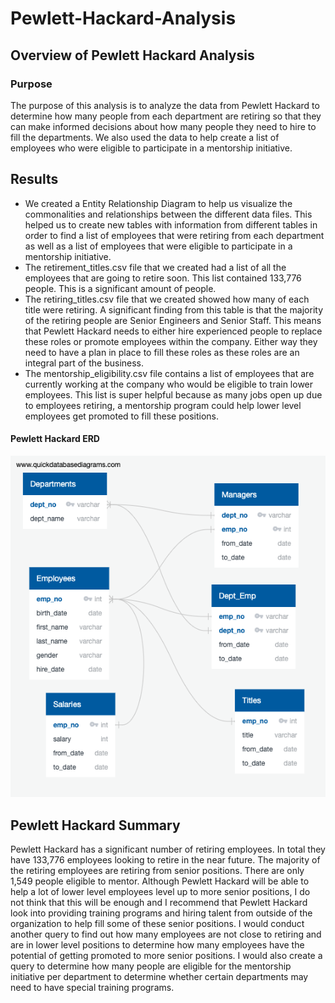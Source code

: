 # Pewlett-Hackard-Analysis

## Overview of Pewlett Hackard Analysis

### Purpose
The purpose of this analysis is to analyze the data from Pewlett Hackard to determine how many people from each department are retiring so that they can make informed decisions about how many people they need to hire to fill the departments. We also used the data to help create a list of employees who were eligible to participate in a mentorship initiative.

## Results
* We created a Entity Relationship Diagram to help us visualize the commonalities and relationships between the different data files. This helped us to create new tables with information from different tables in order to find a list of employees that were retiring from each department as well as a list of employees that were eligible to participate in a mentorship initiative. 
* The retirement_titles.csv file that we created had a list of all the employees that are going to retire soon. This list contained 133,776 people. This is a significant amount of people. 
* The retiring_titles.csv file that we created showed how many of each title were retiring. A significant finding from this table is that the majority of the retiring people are Senior Engineers and Senior Staff. This means that Pewlett Hackard needs to either hire experienced people to replace these roles or promote employees within the company. Either way they need to have a plan in place to fill these roles as these roles are an integral part of the business.
* The mentorship_eligibility.csv file contains a list of employees that are currently working at the company who would be eligible to train lower employees. This list is super helpful because as many jobs open up due to employees retiring, a mentorship program could help lower level employees get promoted to fill these positions.

#### Pewlett Hackard ERD
![Employee_ERD](employeeDB.png)


## Pewlett Hackard Summary
Pewlett Hackard has a significant number of retiring employees. In total they have 133,776 employees looking to retire in the near future. The majority of the retiring employees are retiring from senior positions. There are only 1,549 people eligible to mentor. Although Pewlett Hackard will be able to help a lot of lower level employees level up to more senior positions, I do not think that this will be enough and I recommend that Pewlett Hackard look into providing training programs and hiring talent from outside of the organization to help fill some of these senior positions. I would conduct another query to find out how many employees are not close to retiring and are in lower level positions to determine how many employees have the potential of getting promoted to more senior positions. I would also create a query to determine how many people are eligible for the mentorship initiative per department to determine whether certain departments may need to have special training programs. 
